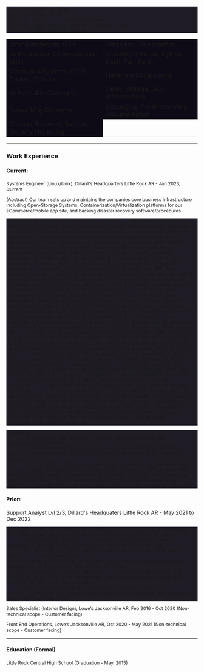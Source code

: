 <style> 
    tr { background-color: #0E0B16; border: 0; } 
    pre { background: rgba(14,11,22,0.93); font-size: 12px; }
    p { font-size: 12px; }
</style>

<pre style="white-space: pre-wrap">
John (Jack) Martin Sims
Cell: (xxx) xxx-xxxx
Personal Email: jack.m.sims@protonmail.com
LinkedIn: <a href="https://www.linkedin.com/in/jack-john-sims" target="_blank" rel="noopener noreferrer">www.linkedin.com/in/jack-john-sims</a>
Github: <a href="https://www.github.com/jackpots28" target="_blank" rel="noopener noreferrer">github.com/jackpots28</a>
</pre>

<div class="custom_table_for_skills">
<table>
    <tr>
        <td>Strong leadership skills</td>
        <td>Detail and Time oriented</td>
    </tr>    
    <tr>
        <td>Written/Verbal Communication skills</td>
        <td>Scripting: (Ansible, Python, Bash, Perl, Ksh)</td>
    </tr>
    <tr>
        <td>Distributed Systems: (OCP, Docker, VMware)</td>
        <td>Hardware Components</td>
    </tr>
    <tr>
        <td>Virtualization Concepts</td>
        <td>Open-Storage, SAN Infrastructure</td>
    </tr>
    <tr>
        <td>Networking Concepts</td>
        <td>Debugging, Troubleshooting, Documentation</td>
    </tr>
    <tr>
        <td>Disaster Recovery, Backup, Security Hardening</td>
    </tr>
</table>
</div>

---

<h3>Work Experience</h3>

<h4>
Current:
</h4>

Systems Engineer (Linux/Unix), Dillard's Headquarters
Little Rock AR - Jan 2023, Current

(Abstract) Our team sets up and maintains the companies core business infrastructure including Open-Storage Systems, Containerization/Virtualization platforms for our eCommerce/mobile app site, and backing disaster recovery software/procedures

<pre style="white-space: normal">
- Typical Workload / Experience:
    .) Conduct high-level root-cause analysis of service interruptions and establish preventive measures
    .) Install and configure operating systems, software, and hardware components - clearly document maintenance/support procedures
    .) Experience with or knowledge of programming languages and operating systems, enterprise backup and recovery procedures, system performance-monitoring tools, Virtualization
        ~ Great working knowledge of Modern AIX (Unix), Rhel 8.x (along with UBI8/9 for container images), and LTS 18.02/20.04 Ubuntu operating systems
        ~ Working ability with GPFS (Clustered File System) and IBM Flash Storage Systems
        ~ Projects shown on github demonstrate understanding of languages such as: Python3 (usage of django/flask and packages relating to data analysis), and C/C++ (UWP projects)
        ~ Early adopter of Commvault based on a Linux platform for utilization in backup processes and disaster recovery
    .) Engage regularly with upper management, providing reports on project status, activities, and achievements
        ~ Weekly Activity Reports to Area Manager: pertinent status updates to current and planned projects
        ~ Monthly one-on-one's with Area Manager: Quality of life updates and review of how individual projects/goals are going
        ~ Monthly Discussion between key vendors and Upper management (Directors, Architects, and Team Leads): Topics include stand-out issues and open tickets that need attention
    .) Craft custom scripts that reduce the need for human interaction
        ~ Utilizing bash,python, and Ansible: construct playbooks and scripts to preform post-installation procedures (This process being a prior list of commands that would be run manually by a team member across multiple new hosts)
        ~ Patching process: automate up-down of host + snapshotting (VMware) / imaging of OS lun (IBM Flash Copy) / alt-disk_copy (Unix) prior to rpm updates and yum/dnf updates (Run checks before and after for package integrity)
        ~ Create Start/Stop scripts for application owners (E.g JVMs, Docker Containers, and DB Instances)
    .) Experience in project management, application design and integration
        ~ Taking ownership of team based priority projects: canvasing for required information before and during project phases, assigning ownership to portions of workload, ensuring knowledge is diffused about the required skills to complete tasks
        ~ Coordinating with other teams such as database admins and developers during investigative research for performance tuning, and planned maintenance outages/failovers
</pre>
<pre style="white-space: pre-wrap">
- Addons:
    .) Assist with the company's ML(AI) Infrastructure for merchandise logistics
        ~ Our Enterprice Architect is the sole designer of these projects and leads the direction of what tools our data scientists utilize
        ~ With this, they allow our team to assist in the management of lab setups and clustering of hosts for resource allocation. Our architect also keeps us informed as to what projects are occurring and the new tools being researched (Our Data Science team single handedly degraded the need for annual sales on overstock merchandise)
</pre>

<h4>
Prior:
</h4>
Support Analyst Lvl 2/3, Dillard's Headquaters
Little Rock AR - May 2021 to Dec 2022
<pre style="white-space: pre-wrap">
.) Supply Excellent Level 2/3 technical assistance/troubleshooting
    ~ Received incoming tickets after escalation from triage
    ~ Supported our distribution center infrastructure team in ensuring plant operations were never obstructed/disturbed
    ~ Worked with 3rd party vendors when necessary to help meet resolution requirnments and sla's
    ~ Primary utilization of Windows RSAT Tools and SCCM package management in hastening resolution of issues
.) Was incharge of training new hires in our daily processes and worked closely with area management during hardware rollouts and routine weather related outages
    ~ Wrote documentation for training procedures so as to streamline/unifiy our groups understanding of software and hardware components we supported
</pre>


<p>
Sales Specialist (Interior Design), Lowe’s 
Jacksonville AR, Feb 2016 - Oct 2020 
(Non-technical scope - Customer facing)
</p>
<p>
Front End Operations, Lowe’s 
Jacksonville AR, Oct 2020 - May 2021
(Non-technical scope - Customer facing)
</p>

---

<h4>
Education (Formal)
</h4>

Little Rock Central High School (Graduation - May, 2015)